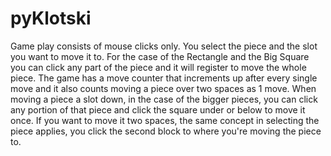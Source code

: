 pyKlotski
=========

Game play consists of mouse clicks only. You select the piece and the slot you want to
move it to. For the case of the Rectangle and the Big Square you can click any part of the piece 
and it will register to move the whole piece. The game has a move counter that increments up 
after every single move and it also counts moving a piece over two spaces as 1 move. When 
moving a piece a slot down, in the case of the bigger pieces, you can click any portion of that
piece and click the square under or below to move it once. If you want to move it two spaces, the 
same concept in selecting the piece applies, you click the second block to where you're moving 
the piece to.